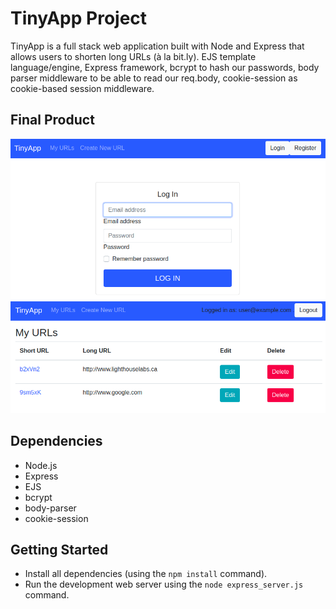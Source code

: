 # TinyApp Project

TinyApp is a full stack web application built with Node and Express that allows users to shorten long URLs (à la bit.ly).
EJS template language/engine, Express framework, bcrypt to hash our passwords, body parser middleware to be able to read our req.body, cookie-session as cookie-based session middleware.

## Final Product

![TinyApp Login page screenshot](login-tinyapp.png?raw=true "TinyApp Login")
![TinyApp URLs page screenshot](/urls-tinyapp.png?raw=true "TinyApp URLs")

## Dependencies

- Node.js
- Express
- EJS
- bcrypt
- body-parser
- cookie-session

## Getting Started

- Install all dependencies (using the `npm install` command).
- Run the development web server using the `node express_server.js` command.
